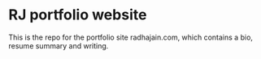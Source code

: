 # RJ portfolio website

This is the repo for the portfolio site radhajain.com, which contains a bio, resume summary and writing.